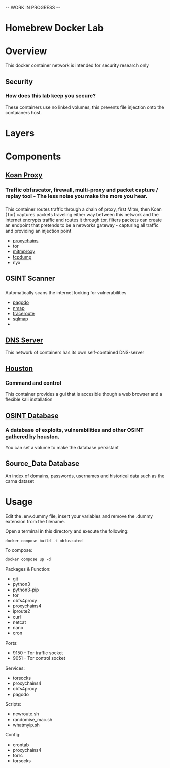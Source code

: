 -- WORK IN PROGRESS --
# Homebrew Docker Lab
# Overview
This docker container network is intended for security research only

## Security
### How does this lab keep you secure?
These containers use no linked volumes, this prevents file injection onto the contaianers host.
# Layers
# Components
## [Koan Proxy](Koan)
### Traffic obfuscator, firewall, multi-proxy and packet capture / replay tool - The less noise you make the more you hear.
### 
This container routes traffic through a chain of proxy, first Mitm, then Koan (Tor)
captures packets traveling either way between this network and the internet
encrypts traffic and routes it through tor, filters packets
can create an endpoint that pretends to be a networks gateway - capturing all traffic and providing an injection point

- [proxychains]()
- tor
- [mitmproxy]()
- [tcpdump]()
- nyx


## OSINT Scanner
###
Automatically scans the internet looking for vulnerabilities
- [pagodo]()
- [nmap]()
- [traceroute]()
- [sqlmap](https://sqlmap.org/)
-  
## [DNS Server](DNS%20Server)
This network of containers has its own self-contained DNS-server
## [Houston](houston)
### Command and control
This container provides a gui that is accesible though a web browser and a flexible kali installation 
## [OSINT Database](database)
### A database of exploits, vulnerabilities and other OSINT gathered by houston. 
You can set a volume to make the database persistant 
## Source_Data Database
An index of domains, passwords, usernames and historical data such as the carna dataset 
# Usage

Edit the .env.dummy file, insert your variables and remove the .dummy extension from the filename.

Open a terminal in this directory and execute the following:

    docker compose build -t obfuscated

To compose:

    docker compose up -d

Packages & Function:
- git 
- python3 
- python3-pip 
- tor  
- obfs4proxy
- proxychains4 
- iproute2 
- curl 
- netcat
- nano
- cron

Ports:
- 9150 - Tor traffic socket
- 9051 - Tor control socket

Services:
- torsocks
- proxychains4
- obfs4proxy
- pagodo

Scripts:
- newroute.sh
- randomise_mac.sh
- whatmyip.sh

Config:
- crontab
- proxychains4
- torrc
- torsocks